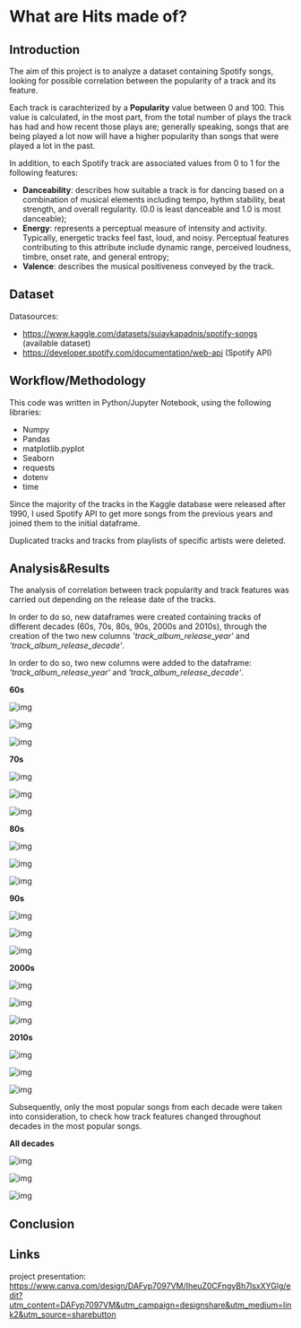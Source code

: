 # What are Hits made of?


## Introduction 
The aim of this project is to analyze a dataset containing Spotify songs, looking for possible correlation between the popularity of a track and its feature.

Each track is carachterized by a **Popularity** value between 0 and 100. This value is calculated, in the most part, from the total number of plays the track has had and how recent those plays are; generally speaking, songs that are being played a lot now will have a higher popularity than songs that were played a lot in the past.

In addition, to each Spotify track are associated values from 0 to 1 for the following features:
- **Danceability**: describes how suitable a track is for dancing based on a combination of musical elements including tempo, hythm stability, beat strength, and overall regularity. (0.0 is least danceable and 1.0 is most danceable);
- **Energy**: represents a perceptual measure of intensity and activity. Typically, energetic tracks feel fast, loud, and noisy. Perceptual features contributing to this attribute include dynamic range, perceived loudness, timbre, onset rate, and general entropy;
- **Valence**: describes the musical positiveness conveyed by the track. 



## Dataset
Datasources: 

- https://www.kaggle.com/datasets/sujaykapadnis/spotify-songs (available dataset)
- https://developer.spotify.com/documentation/web-api (Spotify API)


## Workflow/Methodology 
This code was written in Python/Jupyter Notebook, using the following libraries:
- Numpy
- Pandas
- matplotlib.pyplot
- Seaborn
- requests 
- dotenv
- time

Since the majority of the tracks in the Kaggle database were released after 1990, I used Spotify API to get more songs from the previous years and joined them to the initial dataframe.

Duplicated tracks and tracks from playlists of specific artists were deleted.


## Analysis&Results

The analysis of correlation between track popularity and track features was carried out depending on the release date of the tracks.

In order to do so, new dataframes were created containing tracks of different decades (60s, 70s, 80s, 90s, 2000s and 2010s), through the creation of the two new columns *'track_album_release_year'* and *'track_album_release_decade'*.

In order to do so, two new columns were added to the dataframe: *'track_album_release_year'* and *'track_album_release_decade'*.





**60s**

![img](https://github.com/luciaaguzzoni/project-II/blob/main/images/60s/danceability_lineplot.jpg)


![img](https://github.com/luciaaguzzoni/project-II/blob/main/images/60s/energy_lineplot.jpg)


![img](https://github.com/luciaaguzzoni/project-II/blob/main/images/60s/valence_lineplot.jpg)

**70s**


![img](https://github.com/luciaaguzzoni/project-II/blob/main/images/70s/danceability_lineplot.jpg)


![img](https://github.com/luciaaguzzoni/project-II/blob/main/images/70s/energy_lineplot.jpg)


![img](https://github.com/luciaaguzzoni/project-II/blob/main/images/70s/valence_lineplot.jpg)


**80s**


![img](https://github.com/luciaaguzzoni/project-II/blob/main/images/80s/danceability_lineplot.jpg)


![img](https://github.com/luciaaguzzoni/project-II/blob/main/images/80s/energy_lineplot.jpg)


![img](https://github.com/luciaaguzzoni/project-II/blob/main/images/80s/valence_lineplot.jpg)

**90s**


![img](https://github.com/luciaaguzzoni/project-II/blob/main/images/90s/danceability_lineplot.jpg)


![img](https://github.com/luciaaguzzoni/project-II/blob/main/images/90s/energy_lineplot.jpg)


![img](https://github.com/luciaaguzzoni/project-II/blob/main/images/90s/valence_lineplot.jpg)

**2000s**


![img](https://github.com/luciaaguzzoni/project-II/blob/main/images/2000s/danceability_lineplot.jpg)


![img](https://github.com/luciaaguzzoni/project-II/blob/main/images/2000s/energy_lineplot.jpg)


![img](https://github.com/luciaaguzzoni/project-II/blob/main/images/2000s/valence_lineplot.jpg)

**2010s**


![img](https://github.com/luciaaguzzoni/project-II/blob/main/images/2010s/danceability_lineplot.jpg)


![img](https://github.com/luciaaguzzoni/project-II/blob/main/images/2010s/energy_lineplot.jpg)


![img](https://github.com/luciaaguzzoni/project-II/blob/main/images/2010s/valence_lineplot.jpg)




Subsequently, only the most popular songs from each decade were taken into consideration, to check how track features changed throughout decades in the most popular songs.

**All decades**

![img](https://github.com/luciaaguzzoni/project-II/blob/main/images/all_decades/danceability.jpg)

![img](https://github.com/luciaaguzzoni/project-II/blob/main/images/all_decades/energy.jpg)

![img](https://github.com/luciaaguzzoni/project-II/blob/main/images/all_decades/valence.jpg)



## Conclusion


## Links
project presentation: https://www.canva.com/design/DAFyp7097VM/IheuZ0CFngyBh7lsxXYGlg/edit?utm_content=DAFyp7097VM&utm_campaign=designshare&utm_medium=link2&utm_source=sharebutton
